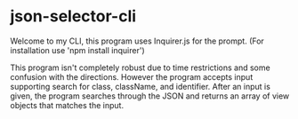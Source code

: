 # json-selector-cli

Welcome to my CLI, this program uses Inquirer.js for the prompt. (For installation use 'npm install inquirer')

This program isn't completely robust due to time restrictions and some confusion with the directions. However the program accepts input supporting search for class, className, and identifier. After an input is given, the program searches through the JSON and returns an array of view objects that matches the input. 
